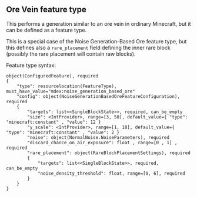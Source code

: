 
## Ore Vein feature type

This performs a generation similar to an ore vein in ordinary Minecraft,
but it can be defined as a feature type.

This is a special case of the Noise Generation-Based Ore feature type,
but this defines also a `rare_placement` field defining the inner rare block
(possibly the rare placement will contain raw blocks).

Feature type syntax:
~~~
object(ConfiguredFeature), required
{
    "type": resourcelocation(FeatureType), must_have_value="mdex:noise_generation_based_ore"
    "config": object(NoiseGenerationBasedOreFeatureConfiguration), required 
    {
        "targets": list<<SingleBlockState>>, required, can_be_empty
        "size": <IntProvider>, range=[3, 58], default_value={ "type": "minecraft:constant" , "value": 12 }
        "y_scale": <IntProvider>, range=[1, 18], default_value={ "type": "minecraft:constant" , "value": 2 }
        "noise": object(NormalNoise.NoiseParameters), required
        "discard_chance_on_air_exposure": float , range=[0 , 1] , required
        "rare_placement": object(RareBlockPlacementSettings), required
        {
            "targets": list<<SingleBlockState>>, required, can_be_empty
            "noise_density_threshold": float, range=[0, 6], required
        }
    }
}
~~~
